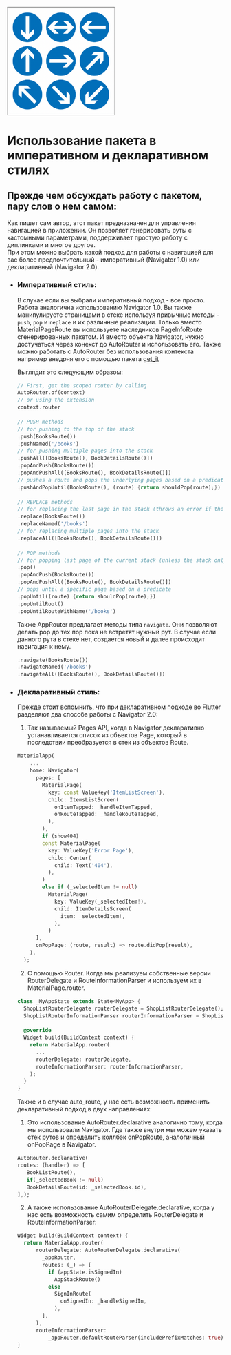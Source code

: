 <p>
	<img src="./../rersources/routes.png" alt="routes" width="250">
</p>

# Использование пакета в императивном и декларативном стилях

## Прежде чем обсуждать работу с пакетом, пару слов о нем самом:

Как пишет сам автор, этот пакет предназначен для управления навигацией в приложении. Он позволяет генерировать руты с кастомными параметрами, поддерживает простую работу с диплинками и многое другое.<br/>
При этом можно выбрать какой подход для работы с навигацией для вас более предпочтительный - императивный (Navigator 1.0) или декларативный (Navigator 2.0).

* ### **Императивный стиль**:

  В случае если вы выбрали императивный подход - все просто. Работа аналогична использованию Navigator 1.0. Вы также манипулируете страницами в стеке используя привычные методы - `push`, `pop` и `replace` и их различные реализации. Только вместо MaterialPageRoute вы используете наследников PageInfoRoute сгенерированных пакетом. И вместо объекта Navigator, нужно достучаться через конекст до AutoRouter и использовать его. Также можно работать с AutoRouter без использования контекста например внедряя его с помощью пакета [get_it](https://pub.dev/packages/get_it) 
  
   Выглядит это следующим образом:
   
   ```dart
   // First, get the scoped router by calling
  AutoRouter.of(context)
  // or using the extension
  context.router

  // PUSH methods
  // for pushing to the top of the stack
  .push(BooksRoute())
  .pushNamed('/books')  
  // for pushing multiple pages into the stack
  .pushAll([BooksRoute(), BookDetailsRoute()])
  .popAndPush(BooksRoute())
  .popAndPushAll([BooksRoute(), BookDetailsRoute()]) 
  // pushes a route and pops the underlying pages based on a predicate
  .pushAndPopUntil(BooksRoute(), (route) {return shouldPop(route);})

  // REPLACE methods
  // for replacing the last page in the stack (throws an error if the stack is empty)
  .replace(BooksRoute())
  .replaceNamed('/books')
  // for replacing multiple pages into the stack
  .replaceAll([BooksRoute(), BookDetailsRoute()]) 

  // POP methods
  // for popping last page of the current stack (unless the stack only has one entry)
  .pop()
  .popAndPush(BooksRoute())
  .popAndPushAll([BooksRoute(), BookDetailsRoute()])
  // pops until a specific page based on a predicate
  .popUntil((route) {return shouldPop(route);})
  .popUntilRoot()
  .popUntilRouteWithName('/books') 
   ```
   
   Также AppRouter предлагает методы типа `navigate`. Они позволяют делать pop до тех пор пока не встретят нужный рут. В случае если данного рута в стеке нет, создается новый и далее происходит навигация к нему.
   
   ```dart
  .navigate(BooksRoute())
  .navigateNamed('/books')  
  .navigateAll([BooksRoute(), BookDetailsRoute()])
   ```

* ### **Декларативный стиль**:
  
  Прежде стоит вспомнить, что при декларативном подходе во Flutter разделяют два способа работы с Navigator 2.0:
  1. Так называемый Pages API, когда в Navigator декларативно устанавливается список из объектов Page, который в последствии преобразуется в стек из объектов Route.
  ```dart
  MaterialApp(
      ...
      home: Navigator(
        pages: [
          MaterialPage(
            key: const ValueKey('ItemListScreen'),
            child: ItemsListScreen(
              onItemTapped: _handleItemTapped,
              onRouteTapped: _handleRouteTapped,
            ),
          ),
          if (show404)
          const MaterialPage(
            key: ValueKey('Error Page'),
            child: Center(
              child: Text('404'),
            ),
          )
          else if (_selectedItem != null)
            MaterialPage(
              key: ValueKey(_selectedItem!),
              child: ItemDetailsScreen(
                item: _selectedItem!,
              ),
            )
        ],
        onPopPage: (route, result) => route.didPop(result),
      ),
    );
  ```
  2. С помощью Router. Когда мы реализуем собственные версии RouterDelegate и RouteInformationParser и используем их в MaterialPage.router.
  ```dart
  class _MyAppState extends State<MyApp> {
    ShopListRouterDelegate routerDelegate = ShopListRouterDelegate();
    ShopListRouterInformationParser routerInformationParser = ShopListRouterInformationParser();

    @override
    Widget build(BuildContext context) {
      return MaterialApp.router(
        ...
        routerDelegate: routerDelegate,
        routeInformationParser: routerInformationParser,
      );
    }
  }
  ```
  
  Также и в случае auto_route, у нас есть возможность применить декларативный подход в двух направлениях:
  
  1. Это использование AutoRouter.declarative аналогично тому, когда мы использовали Navigator. Где также внутри мы можем указать стек рутов и определить коллбэк onPopRoute, аналогичный onPopPage в Navigator.
  ```dart
  AutoRouter.declarative(      
  routes: (handler) => [      
     BookListRoute(),      
     if(_selectedBook != null)      
     BookDetailsRoute(id: _selectedBook.id),      
  ],);    
  ```
  2. А также использование AutoRouterDelegate.declarative, когда у нас есть возможность самим определить RouterDelegate и RouteInformationParser:
  ```dart
  Widget build(BuildContext context) {
    return MaterialApp.router(
        routerDelegate: AutoRouterDelegate.declarative(
          _appRouter,
          routes: (_) => [
            if (appState.isSignedIn)
              AppStackRoute()
            else
              SignInRoute(
                onSignedIn: _handleSignedIn,
              ),
          ],
        ),
        routeInformationParser:
            _appRouter.defaultRouteParser(includePrefixMatches: true));
  }
  ```